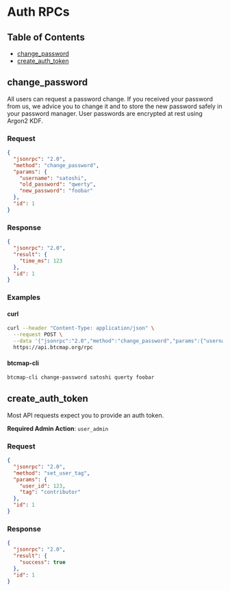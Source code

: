 # Auth RPCs

## Table of Contents

- [change_password](#change_password)
- [create_auth_token](#create_auth_token)

## change_password

All users can request a password change. If you received your password from us, we advice you to change it and to store the new password safely in your password manager. User passwords are encrypted at rest using Argon2 KDF.

### Request

```json
{
  "jsonrpc": "2.0",
  "method": "change_password",
  "params": {
    "username": "satoshi",
    "old_password": "qwerty",
    "new_password": "foobar"
  },
  "id": 1
}
```

### Response

```json
{
  "jsonrpc": "2.0",
  "result": {
    "time_ms": 123
  },
  "id": 1
}
```

### Examples

#### curl

```bash
curl --header "Content-Type: application/json" \
  --request POST \
  --data '{"jsonrpc":"2.0","method":"change_password","params":{"username":"satoshi","old_password":"qwerty","new_password":"foobar"},"id":1}' \
  https://api.btcmap.org/rpc
```

#### btcmap-cli

```bash
btcmap-cli change-password satoshi querty foobar
```

## create_auth_token

Most API requests expect you to provide an auth token.

**Required Admin Action**: `user_admin`

### Request

```json
{
  "jsonrpc": "2.0",
  "method": "set_user_tag",
  "params": {
    "user_id": 123,
    "tag": "contributor"
  },
  "id": 1
}
```

### Response

```json
{
  "jsonrpc": "2.0",
  "result": {
    "success": true
  },
  "id": 1
}
```
